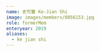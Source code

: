 ```yaml
---
name: 史可鑒 Ke-Jian Shi 
image: images/members/0856153.jpg 
role: formerMem
enteryear: 2019
aliases:
  - ke jian shi
---
```

